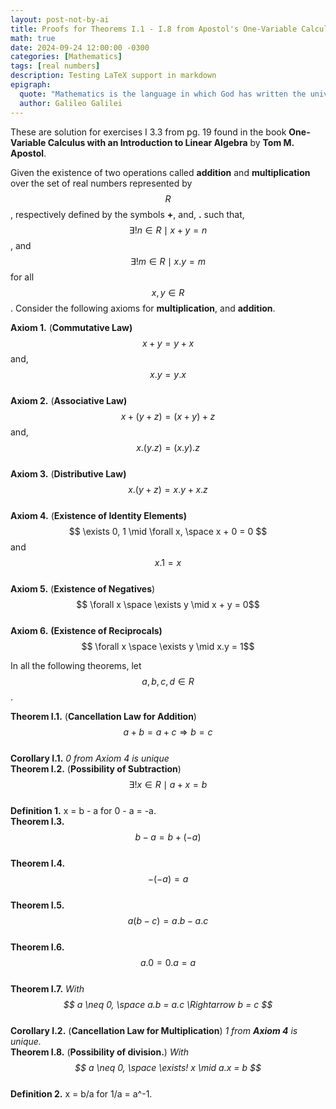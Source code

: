 ```yaml
---
layout: post-not-by-ai
title: Proofs for Theorems I.1 - I.8 from Apostol's One-Variable Calculus
math: true
date: 2024-09-24 12:00:00 -0300
categories: [Mathematics]
tags: [real numbers]
description: Testing LaTeX support in markdown
epigraph:
  quote: "Mathematics is the language in which God has written the universe."
  author: Galileo Galilei
---
```

These are solution for exercises I 3.3 from pg. 19 found in the book **One-Variable Calculus with an Introduction to Linear Algebra** by **Tom M. Apostol**.

Given the existence of two operations called **addition** and **multiplication** over the set of real numbers represented by $$ R $$, respectively defined by the symbols **+**, and, **.** such that,
$$ \exists! n \in R \mid x + y = n $$, and  $$ \exists! m \in R \mid x . y = m $$ for all $$ x, y \in R $$.
Consider the following axioms for **multiplication**, and **addition**.

**Axiom 1.** (**Commutative Law)** $$ x + y = y + x $$ and, $$ x . y = y . x $$\
**Axiom 2.** (**Associative Law)** $$ x + (y + z) = (x + y) + z$$ and, $$ x.(y.z) = (x.y).z $$\
**Axiom 3.** (**Distributive Law)** $$ x.(y + z) = x.y + x.z $$\
**Axiom 4.** (**Existence of Identity Elements)** $$ \exists 0, 1 \mid \forall x, \space x + 0 = 0 $$ and $$ x.1 = x $$\
**Axiom 5.** (**Existence of Negatives**) $$ \forall x \space \exists y \mid x + y = 0$$\
**Axiom 6.** **(Existence of Reciprocals)** $$ \forall x \space \exists y \mid x.y = 1$$

In all the following theorems, let $$ a, b, c, d \in R $$.

**Theorem I.1.** (**Cancellation Law for Addition**) $$ a + b = a + c \Rightarrow b = c $$\
**Corollary I.1.** _0 from Axiom 4 is unique_\
**Theorem I.2.** (**Possibility of Subtraction**) $$ \exists! x \in R \mid a + x = b $$\
**Definition 1.** x = b - a for 0 - a = -a.\
**Theorem I.3.** $$ b - a = b + (-a) $$\
**Theorem I.4.** $$ -(-a) = a $$\
**Theorem I.5.** $$ a(b - c) = a.b - a.c $$\
**Theorem I.6.** $$ a.0 = 0.a = a $$\
**Theorem I.7.** _With $$ a \neq 0, \space a.b = a.c \Rightarrow b = c $$_\
**Corollary I.2.** (**Cancellation Law for Multiplication**) _1 from **Axiom 4** is unique._\
**Theorem I.8.** (**Possibility of division.**) _With $$ a \neq 0, \space \exists! x \mid a.x = b $$_\
**Definition 2.** x = b/a for 1/a = a^-1.
